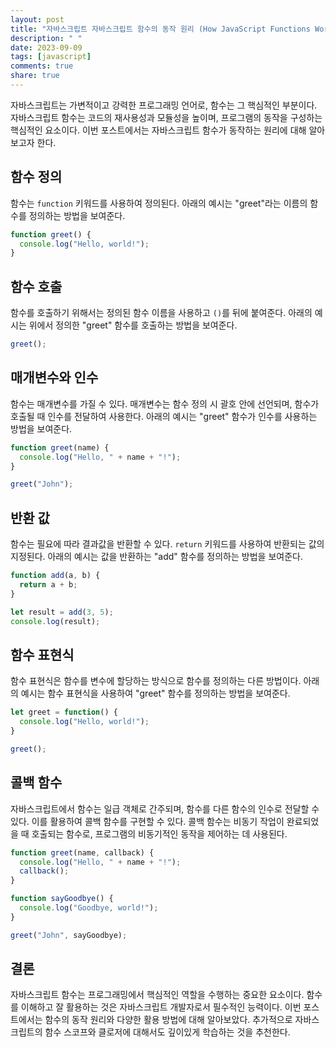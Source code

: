 ```yaml
---
layout: post
title: "자바스크립트 자바스크립트 함수의 동작 원리 (How JavaScript Functions Work)"
description: " "
date: 2023-09-09
tags: [javascript]
comments: true
share: true
---
```


자바스크립트는 가변적이고 강력한 프로그래밍 언어로, 함수는 그 핵심적인 부분이다. 자바스크립트 함수는 코드의 재사용성과 모듈성을 높이며, 프로그램의 동작을 구성하는 핵심적인 요소이다. 이번 포스트에서는 자바스크립트 함수가 동작하는 원리에 대해 알아보고자 한다.

## 함수 정의

함수는 `function` 키워드를 사용하여 정의된다. 아래의 예시는 "greet"라는 이름의 함수를 정의하는 방법을 보여준다.

```javascript
function greet() {
  console.log("Hello, world!");
}
```

## 함수 호출

함수를 호출하기 위해서는 정의된 함수 이름을 사용하고 `()`를 뒤에 붙여준다. 아래의 예시는 위에서 정의한 "greet" 함수를 호출하는 방법을 보여준다.

```javascript
greet();
```

## 매개변수와 인수

함수는 매개변수를 가질 수 있다. 매개변수는 함수 정의 시 괄호 안에 선언되며, 함수가 호출될 때 인수를 전달하여 사용한다. 아래의 예시는 "greet" 함수가 인수를 사용하는 방법을 보여준다.

```javascript
function greet(name) {
  console.log("Hello, " + name + "!");
}

greet("John");
```

## 반환 값

함수는 필요에 따라 결과값을 반환할 수 있다. `return` 키워드를 사용하여 반환되는 값의 지정된다. 아래의 예시는 값을 반환하는 "add" 함수를 정의하는 방법을 보여준다.

```javascript
function add(a, b) {
  return a + b;
}

let result = add(3, 5);
console.log(result);
```

## 함수 표현식

함수 표현식은 함수를 변수에 할당하는 방식으로 함수를 정의하는 다른 방법이다. 아래의 예시는 함수 표현식을 사용하여 "greet" 함수를 정의하는 방법을 보여준다.

```javascript
let greet = function() {
  console.log("Hello, world!");
}

greet();
```

## 콜백 함수

자바스크립트에서 함수는 일급 객체로 간주되며, 함수를 다른 함수의 인수로 전달할 수 있다. 이를 활용하여 콜백 함수를 구현할 수 있다. 콜백 함수는 비동기 작업이 완료되었을 때 호출되는 함수로, 프로그램의 비동기적인 동작을 제어하는 데 사용된다.

```javascript
function greet(name, callback) {
  console.log("Hello, " + name + "!");
  callback();
}

function sayGoodbye() {
  console.log("Goodbye, world!");
}

greet("John", sayGoodbye);
```

## 결론

자바스크립트 함수는 프로그래밍에서 핵심적인 역할을 수행하는 중요한 요소이다. 함수를 이해하고 잘 활용하는 것은 자바스크립트 개발자로서 필수적인 능력이다. 이번 포스트에서는 함수의 동작 원리와 다양한 활용 방법에 대해 알아보았다. 추가적으로 자바스크립트의 함수 스코프와 클로저에 대해서도 깊이있게 학습하는 것을 추천한다.